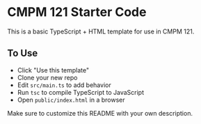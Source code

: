 # CMPM 121 Starter Code

This is a basic TypeScript + HTML template for use in CMPM 121.

## To Use

- Click "Use this template"
- Clone your new repo
- Edit `src/main.ts` to add behavior
- Run `tsc` to compile TypeScript to JavaScript
- Open `public/index.html` in a browser

Make sure to customize this README with your own description.